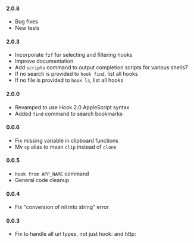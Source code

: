 #### 2.0.8

- Bug fixes
- New tests

#### 2.0.3

- Incorporate `fzf` for selecting and filtering hooks
- Improve documentation
- Add `scripts` command to output completion scripts for various shells7
- If no search is provided to `hook find`, list all hooks
- If no file is provided to `hook ls`, list all hooks


#### 2.0.0

- Revamped to use Hook 2.0 AppleScript syntax
- Added `find` command to search bookmarks

#### 0.0.6

- Fix missing variable in clipboard functions
- Mv `cp` alias to mean `clip` instead of `clone`

#### 0.0.5

- `hook from APP_NAME` command
- General code cleanup

#### 0.0.4

- Fix "conversion of nil into string" error

#### 0.0.3

- Fix to handle all url types, not just hook: and http:


